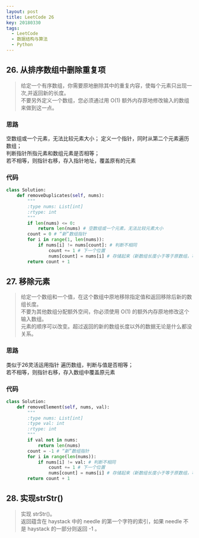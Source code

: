 ```yaml
---
layout: post
title: LeetCode 26
key: 20180330
tags: 
  - LeetCode
  - 数据结构与算法
  - Python
---
```


## 26. 从排序数组中删除重复项
> 给定一个有序数组，你需要原地删除其中的重复内容，使每个元素只出现一次,并返回新的长度。  
> 不要另外定义一个数组，您必须通过用 O(1) 额外内存原地修改输入的数组来做到这一点。

### 思路
空数组或一个元素，无法比较元素大小；
定义一个指针，同时从第二个元素遍历数组；  
判断指针所指元素和数组元素是否相等；  
若不相等，则指针右移，存入指针地址，覆盖原有的元素

### 代码

```python
class Solution:
    def removeDuplicates(self, nums):
        """
        :type nums: List[int]
        :rtype: int
        """
        if len(nums) <= 0:
            return len(nums) # 空数组或一个元素，无法比较元素大小
        count = 0 # “新”数组指针
        for i in range(1, len(nums)):
            if nums[i] != nums[count]: # 判断不相同
                count += 1 # 下一个位置
                nums[count] = nums[i] # 存储起来（新数组长度小于等于原数组，可以存在原数组中）
        return count + 1
```

## 27. 移除元素
> 给定一个数组和一个值，在这个数组中原地移除指定值和返回移除后新的数组长度。  
> 不要为其他数组分配额外空间，你必须使用 O(1) 的额外内存原地修改这个输入数组。  
> 元素的顺序可以改变。超过返回的新的数组长度以外的数据无论是什么都没关系。  

### 思路
类似于26灵活运用指针
遍历数组，判断与值是否相等；  
若不相等，则指针右移，存入数组中覆盖原元素

### 代码

```python
class Solution:
    def removeElement(self, nums, val):
        """
        :type nums: List[int]
        :type val: int
        :rtype: int
        """
        if val not in nums:
            return len(nums) 
        count = -1 # “新”数组指针
        for i in range(len(nums)):
            if nums[i] != val: # 判断不相同
                count += 1 # 下一个位置
                nums[count] = nums[i] # 存储起来（新数组长度小于等于原数组，可以存在原数组中）
        return count + 1
```

## 28. 实现strStr()
> 实现 strStr()。  
> 返回蕴含在 haystack 中的 needle 的第一个字符的索引，如果 needle 不是 haystack 的一部分则返回 -1 。